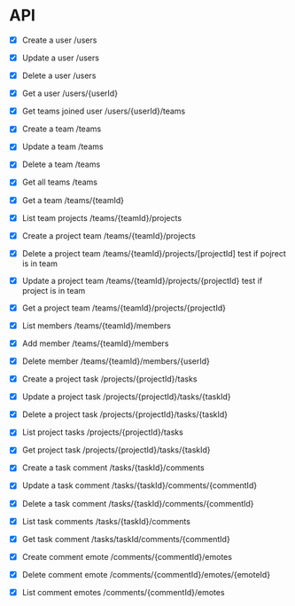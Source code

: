 
# API

- [x] Create a user /users
- [x] Update a user /users
- [x] Delete a user /users
- [x] Get a user /users/{userId}
- [x] Get teams joined user /users/{userId}/teams

- [x] Create a team /teams
- [x] Update a team /teams
- [x] Delete a team /teams
- [x] Get all teams /teams
- [x] Get a team /teams/{teamId}

- [x] List team projects /teams/{teamId}/projects
- [x] Create a project team /teams/{teamId}/projects
- [x] Delete a project team /teams/{teamId}/projects/[projectId] test if pojrect is in team
- [x] Update a project team /teams/{teamId}/projects/{projectId} test if project is in team
- [x] Get a project team /teams/{teamId}/projects/{projectId}
- [x] List members /teams/{teamId}/members
- [x] Add member /teams/{teamId}/members
- [x] Delete member /teams/{teamId}/members/{userId}

- [x] Create a project task /projects/{projectId}/tasks
- [x] Update a project task /projects/{projectId}/tasks/{taskId}
- [x] Delete a project task /projects/{projectId}/tasks/{taskId}
- [x] List project tasks /projects/{projectId}/tasks
- [x] Get project task /projects/{projectId}/tasks/{taskId}

- [x] Create a task comment /tasks/{taskId}/comments
- [x] Update a task comment /tasks/{taskId}/comments/{commentId}
- [x] Delete a task comment /tasks/{taskId}/comments/{commentId}
- [x] List task comments /tasks/{taskId}/comments
- [x] Get task comment /tasks/taskId/comments/{commentId}

- [x] Create comment emote /comments/{commentId}/emotes
- [x] Delete comment emote /comments/{commentId}/emotes/{emoteId}
- [x] List comment emotes /comments/{commentId}/emotes
